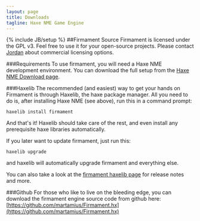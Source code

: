 ```yaml
---
layout: page
title: Downloads
tagline: Haxe NME Game Engine
---
```

{% include JB/setup %}
##Firmament Source
Firmament is licensed under the GPL v3. Feel free to use it for your open-source projects. Please contact [Jordan](mailto:jordan@wambaugh.org) about commercial licensing options.

###Requirements
To use firmament, you will need a Haxe NME development environment. You can download the full setup from the [Haxe NME Download page](http://www.haxenme.org/download/).

###Haxelib
The recommended (and easiest) way to get your hands on Firmament is through Haxelib, the haxe package manager. All you need to do is, after installing Haxe NME (see above), run this in a command prompt:

	haxelib install firmament

And that's it! Haxelib should take care of the rest, and even install any prerequisite haxe libraries automatically.

If you later want to update firmament, just run this:

	haxelib upgrade

and haxelib will automatically upgrade firmament and everything else.

You can also take a look at the [firmament haxelib page](http://lib.haxe.org/p/firmament) for release notes and more.


###Github
For those who like to live on the bleeding edge, you can download the firmament engine source code from github here:
[https://github.com/martamius/Firmament.hx](https://github.com/martamius/Firmament.hx)


